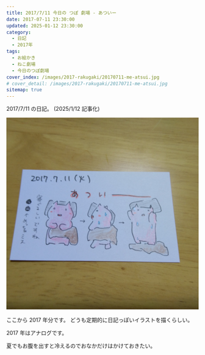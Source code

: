 ```yaml
---
title: 2017/7/11 今日の つぽ 劇場 - あついー
date: 2017-07-11 23:30:00
updated: 2025-01-12 23:30:00
category:
  - 日記
  - 2017年
tags:
  - お絵かき
  - ねこ劇場
  - 今日のつぽ劇場
cover_index: /images/2017-rakugaki/20170711-me-atsui.jpg
# cover_detail: /images/2017-rakugaki/20170711-me-atsui.jpg
sitemap: true
---
```


2017/7/11 の日記。 (2025/1/12 記事化)

![](/images/2017-rakugaki/20170711-me-atsui.jpg)

ここから 2017 年分です。
どうも定期的に日記っぽいイラストを描くらしい。

2017 年はアナログです。

夏でもお腹を出すと冷えるのでおなかだけはかけておきたい。